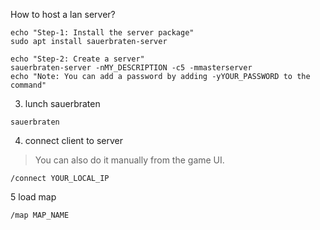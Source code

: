 How to host a lan server?
~~~
echo "Step-1: Install the server package"
sudo apt install sauerbraten-server

echo "Step-2: Create a server"
sauerbraten-server -nMY_DESCRIPTION -c5 -mmasterserver
echo "Note: You can add a password by adding -yYOUR_PASSWORD to the command"
~~~

3. lunch sauerbraten
~~~
sauerbraten
~~~

4. connect client to server
> You can also do it manually from the game UI.
~~~
/connect YOUR_LOCAL_IP
~~~

5 load map
~~~
/map MAP_NAME
~~~
